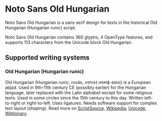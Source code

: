 
# Noto Sans Old Hungarian

Noto Sans Old Hungarian is a sans serif design for texts in the historical Old Hungarian (Hungarian runic) script. 

Noto Sans Old Hungarian contains 360 glyphs, 4 OpenType features, and supports 113 characters from the Unicode block Old Hungarian.


## Supported writing systems


### Old Hungarian (Hungarian runic)

Old Hungarian (Hungarian runic, rovás, 𐲥𐳋𐳓𐳉𐳗-𐲘𐳀𐳎𐳀𐳢 𐲢𐳛𐳮𐳀𐳤‎) is a European abjad. Used in 9th–11th century CE (possibly earlier) for the Hungarian language, later replaced with the Latin alphabet except for some religious texts. Used in some circles since the 15th century to this day. Written left-to-right or right-to-left. Uses ligatures. Needs software support for complex text layout (shaping). Read more on [ScriptSource](https://scriptsource.org/scr/Hung), [Wikipedia](https://en.wikipedia.org/wiki/ISO_15924:Hung), [Unicode](https://www.unicode.org/versions/Unicode13.0.0/ch08.pdf#G33926), [Wiktionary](https://en.wiktionary.org/wiki/Category:Old_Hungarian_script).

